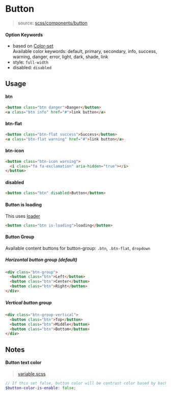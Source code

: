# Button
> source: [scss/components/button](../../src/scss/components/_button.scss)

#### Option Keywords
- based on [Color-set](color-set.md)  
  Available color keywords: default, primary, secondary, info, success, warning, danger, error, light, dark, shade, link
- style: `full-width`
- disabled: `disabled`

## Usage
#### btn
```html
<button class="btn danger">Danger</button>
<a class="btn info" href="#">link button</a>
```

#### btn-flat
```html
<button class="btn-flat success">Success</button>
<a class="btn-flat warning" href="#">link button</a>
```

#### btn-icon
```html
<button class="btn-icon warning">
  <i class="fa fa-exclamation" aria-hidden="true"></i>
</button>
```

#### disabled
```html
<button class="btn" disabled>Button</button>
```

#### Button is loading
This uses [loader](loader.md)
```html
<button class="btn is-loading">loading</button>
```

#### Button Group
Available content buttons for button-group: `.btn`, `.btn-flat`, `dropdown`

##### Horizontal button group (default)
```html
<div class="btn-group">
  <button class="btn">Left</button>
  <button class="btn">Center</button>
  <button class="btn">Right</button>
</div>
```

##### Vertical button group
```html
<div class="btn-group-vertical">
  <button class="btn">Top</button>
  <button class="btn">Middle</button>
  <button class="btn">Bottom</button>
</div>
```


## Notes
#### Button text color
> [variable.scss](../../src/scss/_variable.scss#L169)

```scss
// If this set false, button color will be contrast color based by background color.
$button-color-is-enable: false;
```
